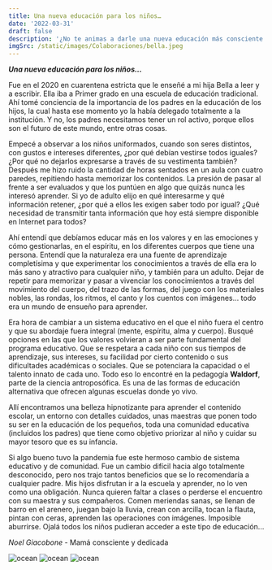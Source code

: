 ```yaml
---
title: Una nueva educación para los niños…
date: '2022-03-31'
draft: false
description: '¿No te animas a darle una nueva educación más consciente a tus hijos? No tengas miedo, es el futuro... y Noel nos comparte su experiencia'
imgSrc: /static/images/Colaboraciones/bella.jpeg
---
```






***Una nueva educación para los niños…***

Fue en el 2020 en cuarentena estricta que le enseñé a mi hija Bella a leer y a escribir. Ella iba a Primer grado en una escuela de educación tradicional. Ahí tomé conciencia de la importancia de los padres en la educación de los hijos, la cual hasta ese momento yo la había delegado totalmente a la institución. Y no, los padres necesitamos tener un rol activo, porque ellos son el futuro de este mundo, entre otras cosas. 


Empecé a observar a los niños uniformados, cuando son seres distintos, con gustos e intereses diferentes, ¿por qué debían vestirse todos iguales? ¿Por qué no dejarlos expresarse a través de su vestimenta también? Después me hizo ruido la cantidad de horas sentados en un aula con cuatro paredes, repitiendo hasta memorizar los contenidos. La presión de pasar al frente a ser evaluados y que los puntúen en algo que quizás nunca les interesó aprender. Si yo de adulto elijo en qué interesarme y qué información retener, ¿por qué a ellos les exigen saber todo por igual? ¿Qué necesidad de transmitir tanta información que hoy está siempre disponible en Internet para todos?


Ahí entendí que debíamos educar más en los valores y en las emociones y cómo gestionarlas, en el espíritu, en los diferentes cuerpos que tiene una persona. Entendí que la naturaleza era una fuente de aprendizaje completísima y que experimentar los conocimientos a través de ella era lo más sano y atractivo para cualquier niño, y también para un adulto. Dejar de repetir para memorizar y pasar a vivenciar los conocimientos a través del movimiento del cuerpo, del trazo de las formas, del juego con los materiales nobles, las rondas, los ritmos, el canto y los cuentos con imágenes… todo era un mundo de ensueño para aprender.


Era hora de cambiar a un sistema educativo en el que el niño fuera el centro y que su abordaje fuera integral (mente, espíritu, alma y cuerpo). Busqué opciones en las que los valores volvieran a ser parte fundamental del programa educativo. Que se respetara a cada niño con sus tiempos de aprendizaje, sus intereses, su facilidad por cierto contenido o sus dificultades académicas o sociales. Que se potenciara la capacidad o el talento innato de cada uno. Todo eso lo encontré en la pedagogía **Waldorf**, parte de la ciencia antroposófica. Es una de las formas de educación alternativa que ofrecen algunas escuelas donde yo vivo.


Allí encontramos una belleza hipnotizante para aprender el contenido escolar, un entorno con detalles cuidados, unas maestras que ponen todo su ser en la educación de los pequeños, toda una comunidad educativa (incluidos los padres) que tiene como objetivo priorizar al niño y cuidar su mayor tesoro que es su infancia. 


Si algo bueno tuvo la pandemia fue este hermoso cambio de sistema educativo y de comunidad. Fue un cambio difícil hacia algo totalmente desconocido, pero nos trajo tantos beneficios que se lo recomendaría a cualquier padre. Mis hijos disfrutan ir a la escuela y aprender, no lo ven como una obligación. Nunca quieren faltar a clases o perderse el encuentro con su maestra y sus compañeros. Comen meriendas sanas, se llenan de barro en el arenero, juegan bajo la lluvia, crean con arcilla, tocan la flauta, pintan con ceras, aprenden las operaciones con imágenes. Imposible aburrirse. Ojalá todos los niños pudieran acceder a este tipo de educación... 

*Noel Giacobone* - Mamá consciente y dedicada


<Image alt="ocean" src="/static/images/Colaboraciones/escuela1.jpeg" width={350} height={450} />

<Image alt="ocean" src="/static/images/Colaboraciones/escuela3.jpeg" width={350} height={450} />

<Image alt="ocean" src="/static/images/Colaboraciones/escuela2.jpeg" width={450} height={300} />

